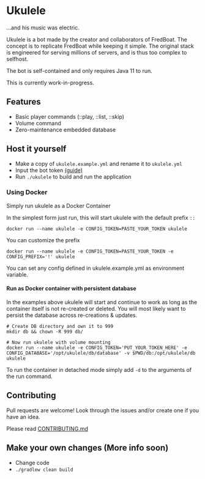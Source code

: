 # Ukulele
...and his music was electric.

Ukulele is a bot made by the creator and collaborators of FredBoat. The concept is to replicate FredBoat while keeping it simple. The original stack is engineered for serving millions of servers, and is thus too complex to selfhost.

The bot is self-contained and only requires Java 11 to run.

This is currently work-in-progress.

## Features
- Basic player commands (::play, ::list, ::skip)
- Volume command
- Zero-maintenance embedded database

## Host it yourself
- Make a copy of `ukulele.example.yml` and rename it to `ukulele.yml`
- Input the bot token [(guide)](https://discordjs.guide/preparations/setting-up-a-bot-application.html)
- Run `./ukulele` to build and run the application

### Using Docker
Simply run ukulele as a Docker Container

In the  simplest form just run, this will start ukulele with the default prefix `::`
```shell script
docker run --name ukulele -e CONFIG_TOKEN=PASTE_YOUR_TOKEN ukulele
```

You can customize the prefix
```shell script
docker run --name ukulele -e CONFIG_TOKEN=PASTE_YOUR_TOKEN -e CONFIG_PREFIX='!' ukulele
```

You can set any config defined in ukulele.example.yml as environment variable.

#### Run as Docker container with persistent database
In the examples above ukulele will start and continue to work as long as the container itself is not re-created or deleted.
You will most likely want to persist the database across re-creations & updates.
```shell script
# Create DB directory and own it to 999
mkdir db && chown -R 999 db/

# Now run ukulele with volume mounting
docker run --name ukulele -e CONFIG_TOKEN='PUT_YOUR_TOKEN_HERE' -e CONFIG_DATABASE='/opt/ukulele/db/database' -v $PWD/db:/opt/ukulele/db ukulele
```

To run the container in detached mode simply add `-d` to the arguments of the run command.

## Contributing
Pull requests are welcome! Look through the issues and/or create one if you have an idea.

Please read [CONTRIBUTING.md](CONTRIBUTING.md)

## Make your own changes (More info soon)
- Change code
- `./gradlew clean build`
